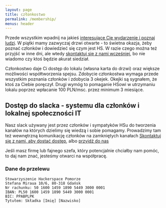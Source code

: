 ```yaml
---
layout: page
title: członkostwo
permalink: /membership/
menus: header
---
```


Przede wszystkim wpadnij na jakieś [interesujące Cię wydarzenie i poznaj ludzi](/calendar). W piątki mamy zazwyczaj drzwi otwarte - to świetna okazja, żeby poznać członków i dowiedzieć się czym jest HS. W razie czego można też przyjść w inne dni, ale wtedy [skontaktuj się z nami wcześniej](/contact), bo nie wiadomo czy ktoś będzie akurat siedział.

Członkostwo daje Ci dostęp do lokalu (własna karta do drzwi) oraz większe możliwości współtworzenia spejsu. Zdobycie członkostwa wymaga przede wszystkim poznania członków i zdobycia 3 okejek. Okejki są sygnałem, że ktoś za Ciebie poręczył. Drugi wymóg to pomaganie HSowi w utrzymaniu lokalu poprzez wpłacanie 100 PLN/msc. przez minimum 3 miesiące.

## Dostęp do slacka - systemu dla członków i lokalnej społeczności IT
Nasz slack używany jest przez członków i sympatyków HSu do tworzenia kanałów na których dzielimy się wiedzą i sobie pomagamy. Prowadzimy tam też wewnętrzną komunikację członków na zamkniętych kanałach
[Skontaktuj się z nami, aby dostać dostęp](/contact), albo [przyjdź do nas](/calendar)

Jeśli masz firmę lub fajnego szefa, który potencjalnie chciałby nam pomóc, to daj nam znać, jesteśmy otwarci na współpracę.

### Dane do przelewu

```
Stowarzyszenie Hackerspace Pomorze
Stefana Miraua 10/6, 80-318 Gdańsk
Nr rachunku: 50 1600 1459 1890 5449 3000 0001
IBAN: PL50 1600 1459 1890 5449 3000 0001
BIC: PPABPLPK
Tytułem: Składka [Imię] [Nazwisko]
```
